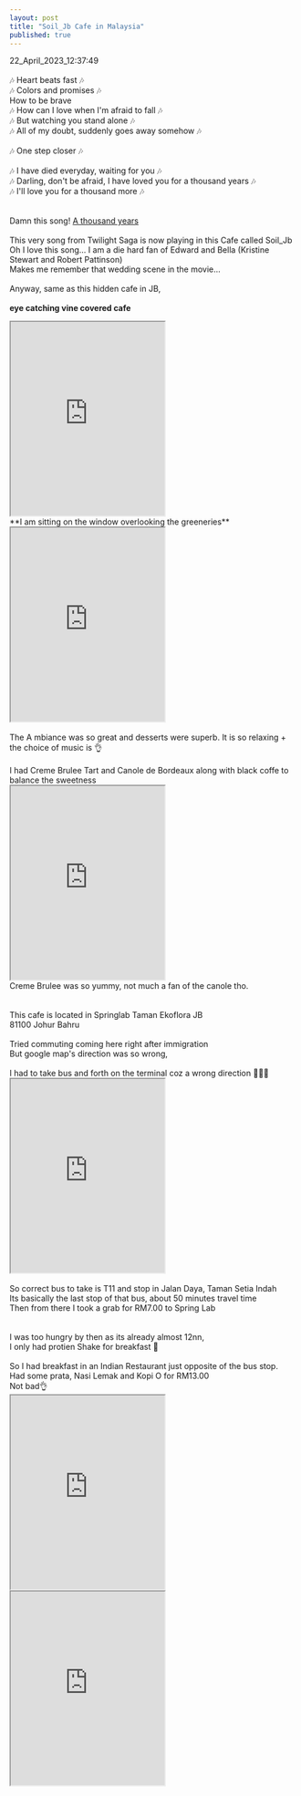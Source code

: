 ```yaml
---
layout: post
title: "Soil_Jb Cafe in Malaysia"
published: true
---
```

22_April_2023_12:37:49
<br>
<br>
🎶 Heart beats fast 🎶
<br>
🎶 Colors and promises 🎶
<br>
How to be brave
<br>
🎶 How can I love when I'm afraid to fall 🎶
<br>
🎶 But watching you stand alone 🎶
<br>
🎶 All of my doubt, suddenly goes away somehow 🎶
<br>
<br>
🎶 One step closer 🎶
<br>
<br>
🎶 I have died everyday, waiting for you 🎶
<br>
🎶 Darling, don't be afraid, I have loved you for a thousand years 🎶
<br>
🎶 I'll love you for a thousand more 🎶
<br>
<br>
<br>
Damn this song! [A thousand years](https://www.lyrics.com/lyric/28835976/Christina+Perri)
<br>
<br>
This very song from Twilight Saga is now playing in this Cafe called Soil_Jb 
<br>
Oh I love this song... I am a die hard fan of Edward and Bella (Kristine Stewart and Robert Pattinson)
<br>
Makes me remember that wedding scene in the movie...
<br>
<br>
Anyway, same as this hidden cafe in JB,
<br>
<br>
**eye catching vine covered cafe**
<iframe src="https://drive.google.com/file/d/1TG7iFCVGjRevRsp1lByQelYLHVAPrkTQ/preview" width="270" height="340" allow="autoplay"></iframe>
<br>
**I am sitting on the window overlooking the greeneries**
<iframe src="https://drive.google.com/file/d/1kQ-MC0ROZ1VLzVixWL0emjN8XIR-XXVm/preview" width="270" height="340" allow="autoplay"></iframe>
<br>
<br>
The A mbiance was so great and desserts were superb. It is so relaxing + the choice of music is 👌
<br>
<br>
I had Creme Brulee Tart and Canole de Bordeaux along with black coffe to balance the sweetness
<br>
<iframe src="https://drive.google.com/file/d/1XyztAn2iNGLaBBWuvINYXIqUz_V9XZwU/preview" width="270" height="340" allow="autoplay"></iframe>
<br>
Creme Brulee was so yummy, not much a fan of the canole tho.
<br>
<br>
<br>
This cafe is located in Springlab Taman Ekoflora JB
<br>
81100 Johur Bahru
<br>
<br>
Tried commuting coming here right after immigration
<br>
But google map's direction was so wrong,
<br>
<br>
I had to take bus and forth on the terminal coz a wrong direction 🤦🏻‍♀️
<br>
<iframe src="https://drive.google.com/file/d/1oSOGhOsT7YkHDvtOrmuFPUEn0kX9fGrU/preview" width="270" height="340" allow="autoplay"></iframe>
<br>
<br>
So correct bus to take is T11 and stop in Jalan Daya, Taman Setia Indah
<br>
Its basically the last stop of that bus, about 50 minutes travel time
<br>
Then from there I took a grab for RM7.00 to Spring Lab
<br>
<br>
<br>
I was too hungry by then as its already almost 12nn,
<br>
I only had protien Shake for breakfast 😬
<br>
<br>
So I had breakfast in an Indian Restaurant just opposite of the bus stop.
<br>
Had some prata, Nasi Lemak and Kopi O for RM13.00
<br>
Not bad👌
<br>
<iframe src="https://drive.google.com/file/d/1XsWkBTWaZkGdIDod2DaTIbJCsQfz3sNq/preview" width="270" height="340" allow="autoplay"></iframe>
<iframe src="https://drive.google.com/file/d/1JKiGbF7efv88tFEeE-Z9y8U0ycI9XZgS/preview" width="270" height="340" allow="autoplay"></iframe>
<br>
<br>







